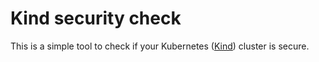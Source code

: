 # Kind security check

This is a simple tool to check if your Kubernetes ([Kind](http://kind.sigs.k8s.io)) cluster is secure.
